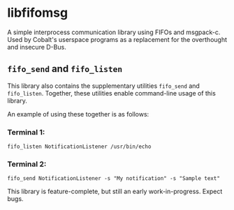 # libfifomsg

A simple interprocess communication library using FIFOs and msgpack-c. Used by Cobalt's userspace programs as a replacement for the overthought and insecure D-Bus.

## `fifo_send` and `fifo_listen`
This library also contains the supplementary utilities `fifo_send` and `fifo_listen`. Together, these utilities enable command-line usage of this library.

An example of using these together is as follows:
### Terminal 1:
`fifo_listen NotificationListener /usr/bin/echo`

### Terminal 2:
`fifo_send NotificationListener -s "My notification" -s "Sample text"`

This library is feature-complete, but still an early work-in-progress. Expect bugs.
